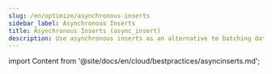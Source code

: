 ```yaml
---
slug: /en/optimize/asynchronous-inserts
sidebar_label: Asynchronous Inserts
title: Asynchronous Inserts (async_insert)
description: Use asynchronous inserts as an alternative to batching data.
---
```


import Content from '@site/docs/en/cloud/bestpractices/asyncinserts.md';

<Content />
